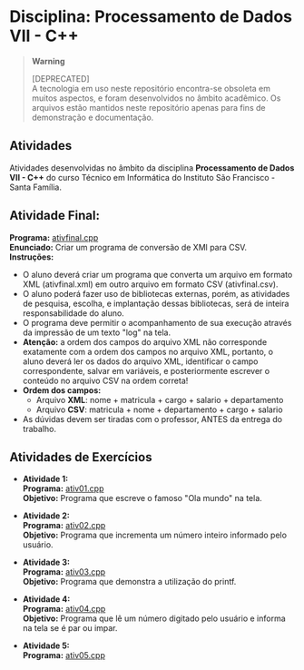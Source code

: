 # Disciplina: Processamento de Dados VII - C++  
  
> **Warning**  
>   
> [DEPRECATED]  
> A tecnologia em uso neste repositório encontra-se obsoleta em muitos aspectos, e foram desenvolvidos no âmbito acadêmico. Os arquivos estão mantidos neste repositório apenas para fins de demonstração e documentação. 

## Atividades

Atividades desenvolvidas no âmbito da disciplina **Processamento de Dados VII - C++** do curso Técnico em Informática do Instituto São Francisco - Santa Família.

## **Atividade Final:**  

  **Programa:** [ativfinal.cpp](src/ativfinal/ativfinal.cpp)  
  **Enunciado:** Criar um programa de conversão de XMl para CSV.  
  **Instruções:**
  - O aluno deverá criar um programa que converta um arquivo em formato XML (ativfinal.xml) em outro arquivo em formato CSV (ativfinal.csv).
  - O aluno poderá fazer uso de bibliotecas externas, porém, as atividades de pesquisa, escolha, e implantação dessas bibliotecas, será de inteira responsabilidade do aluno.
  - O programa deve permitir o acompanhamento de sua execução através da impressão de um texto "log" na tela.
  - **Atenção:** a ordem dos campos do arquivo XML não corresponde exatamente com a ordem dos campos no arquivo XML, portanto, o aluno deverá ler os dados do arquivo XML, identificar o campo correspondente, salvar em variáveis, e posteriormente escrever o conteúdo no arquivo CSV na ordem correta!
  - **Ordem dos campos:**
    - Arquivo **XML**: nome + matricula + cargo + salario + departamento
    - Arquivo **CSV**: matricula + nome + departamento + cargo + salario
  - As dúvidas devem ser tiradas com o professor, ANTES da entrega do trabalho.

## Atividades de Exercícios  

* **Atividade 1:**  
  **Programa:** [ativ01.cpp](src/ativ01.cpp)  
  **Objetivo:** Programa que escreve o famoso "Ola mundo" na tela.  

* **Atividade 2:**  
  **Programa:** [ativ02.cpp](src/ativ02.cpp)  
  **Objetivo:** Programa que incrementa um número inteiro informado pelo usuário.  

* **Atividade 3:**  
  **Programa:** [ativ03.cpp](src/ativ03.cpp)  
  **Objetivo:** Programa que demonstra a utilização do printf.  
  
* **Atividade 4:**  
  **Programa:** [ativ04.cpp](src/ativ04.cpp)  
  **Objetivo:** Programa que lê um número digitado pelo usuário e informa na tela se é par ou impar.  
  
* **Atividade 5:**  
  **Programa:** [ativ05.cpp](src/ativ05.cpp)  
  
